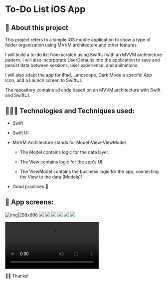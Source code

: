 # To-Do List iOS App

## 📱 About this project
This project refers to a simple iOS mobile application to show a type of folder organization using MVVM architecture and other features

I will build a to-do list from scratch using SwiftUI with an MVVM architecture pattern. I will also incorporate UserDefaults into the application to save and persist data between sessions, user experience, and animations. 

I will also adapt the app for iPad, Landscape, Dark Mode a specific App Icon, and a Launch screen to SwiftUI.

The repository contains all code based on an MVVM architecture with Swift and SwiftUI.

##  👨🏽‍💻 Technologies and Techniques used:
* Swift
* Swift UI
* MVVM Architecture stands for Model-View-ViewModel
  
   - The Model contains logic for the data layer.
  
   - The View contains logic for the app's UI.
  
   - The ViewModel contains the business logic for the app, connecting the View to the data (Models)!
  
* Good practices 🚀

  
##  📱 App screens:

![img|298x698](https://github.com/edsonpsantos/images/blob/main/TodoList/Splash.png)
![](https://github.com/edsonpsantos/images/blob/main/TodoList/Home.png)
![](https://github.com/edsonpsantos/images/blob/main/TodoList/AddItem.png)
![](https://github.com/edsonpsantos/images/blob/main/TodoList/List.png)
![](https://github.com/edsonpsantos/images/blob/main/TodoList/Edit.png)
![](https://github.com/edsonpsantos/images/blob/main/TodoList/Done.png)
![](https://github.com/edsonpsantos/images/blob/main/TodoList/Delete.png)

![](https://github.com/edsonpsantos/images/blob/main/TodoList/TodoList.mov)


🙏🏽 Thanks! 
